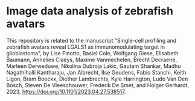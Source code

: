 # Image data analysis of zebrafish avatars

This repository is related to the manuscript "Single-cell profiling and zebrafish avatars reveal LGALS1 as immunomodulating target in glioblastoma", by Lise Finotto, Basiel Cole, Wolfgang Giese, Elisabeth Baumann, Annelies Claeys, Maxime Vanmechelen, Brecht Decraene, Marleen Derweduwe, Nikolina Dubroja Lakic, Gautam Shankar, Madhu Nagathihalli Kantharaju, Jan Albrecht, Ilse Geudens, Fabio Stanchi, Keith Ligon, Bram Boeckx, Diether Lambrechts, Kyle Harrington, Ludo Van Den Bosch, Steven De Vleeschouwer, Frederik De Smet, and Holger Gerhardt, 2023, https://doi.org/10.1101/2023.04.27.538517.
